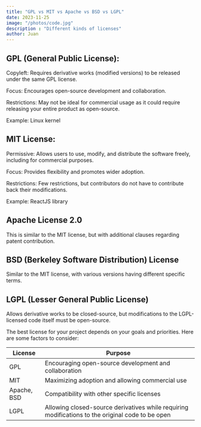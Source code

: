 ```yaml
---
title: "GPL vs MIT vs Apache vs BSD vs LGPL"
date: 2023-11-25
image: "/photos/code.jpg"
description : "Different kinds of licenses"
author: Juan
---
```



## GPL (General Public License):

Copyleft: Requires derivative works (modified versions) to be released under the same GPL license.

Focus: Encourages open-source development and collaboration.

Restrictions: May not be ideal for commercial usage as it could require releasing your entire product as open-source.

Example: Linux kernel


## MIT License:

Permissive: Allows users to use, modify, and distribute the software freely, including for commercial purposes.

Focus: Provides flexibility and promotes wider adoption.

Restrictions: Few restrictions, but contributors do not have to contribute back their modifications.

Example: ReactJS library


## Apache License 2.0

This is similar to the MIT license, but with additional clauses regarding patent contribution.


## BSD (Berkeley Software Distribution) License

Similar to the MIT license, with various versions having different specific terms.


## LGPL (Lesser General Public License)

Allows derivative works to be closed-source, but modifications to the LGPL-licensed code itself must be open-source.



The best license for your project depends on your goals and priorities. Here are some factors to consider:

License | Purpose
--- | ---
GPL | Encouraging open-source development and collaboration
MIT | Maximizing adoption and allowing commercial use
Apache, BSD | Compatibility with other specific licenses 
LGPL | Allowing closed-source derivatives while requiring modifications to the original code to be open
